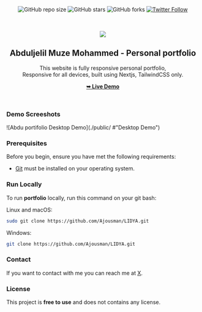 <div align="center">
  
 ![GitHub repo size](https://img.shields.io/github/repo-size/Ajousman/LIDYA1)
  ![GitHub stars](https://img.shields.io/github/stars/Ajousman/LIDYA1?style=social)
  ![GitHub forks](https://img.shields.io/github/forks/Ajousman/LIDYA1?style=social)
  [![Twitter Follow](https://img.shields.io/twitter/follow/abduljelil55391?style=social)](https://twitter.com/intent/follow?screen_name=abduljelil55391)

  <br />
  <br />
  
  <img src="./#" />

  <h2 align="center">Abduljelil Muze Mohammed - Personal portfolio</h2>

This website is fully responsive personal portfolio, <br />Responsive for all devices, built using Nextjs, TailwindCSS only.

<a href="https://abdu32.vercel.app/"><strong>➥ Live Demo</strong></a>

</div>

<br />

### Demo Screeshots

![Abdu portifolio Desktop Demo](./public/ #"Desktop Demo")

### Prerequisites

Before you begin, ensure you have met the following requirements:

- [Git](https://git-scm.com/downloads "Download Git") must be installed on your operating system.

### Run Locally

To run **portfolio** locally, run this command on your git bash:

Linux and macOS:

```bash
sudo git clone https://github.com/Ajousman/LIDYA.git
```

Windows:

```bash
git clone https://github.com/Ajousman/LIDYA.git
```

### Contact

If you want to contact with me you can reach me at [X](https://www.x.com/abduljelil55391).

### License

This project is **free to use** and does not contains any license.
